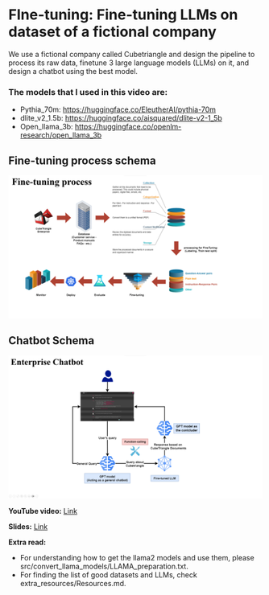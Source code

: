 # FIne-tuning: Fine-tuning LLMs on dataset of a fictional company

We use a fictional company called Cubetriangle and design the pipeline to process its raw data, finetune 3 large language models (LLMs) on it, and design a chatbot using the best model.

### The models that I used in this video are:
* Pythia_70m: https://huggingface.co/EleutherAI/pythia-70m
* dlite_v2_1.5b: https://huggingface.co/aisquared/dlite-v2-1_5b
* Open_llama_3b: https://huggingface.co/openlm-research/open_llama_3b
 

## Fine-tuning process schema
<div align="center">
  <img src="images/fine-tuning.png" alt="RAG-GPT UI">
</div>

## Chatbot Schema
<div align="center">
  <img src="images/chatbot.png" alt="Schema">
</div>

**YouTube video:** [Link](https://www.youtube.com/watch?v=_g4o21A6AY8&t=1154s)

**Slides:** [Link](https://github.com/Farzad-R/LLM-Zero-to-Hundred/blob/master/presentation/presentation.pdf)

**Extra read:**
- For understanding how to get the llama2 models and use them, please src/convert_llama_models/LLAMA_preparation.txt.
- For finding the list of good datasets and LLMs, check extra_resources/Resources.md.
